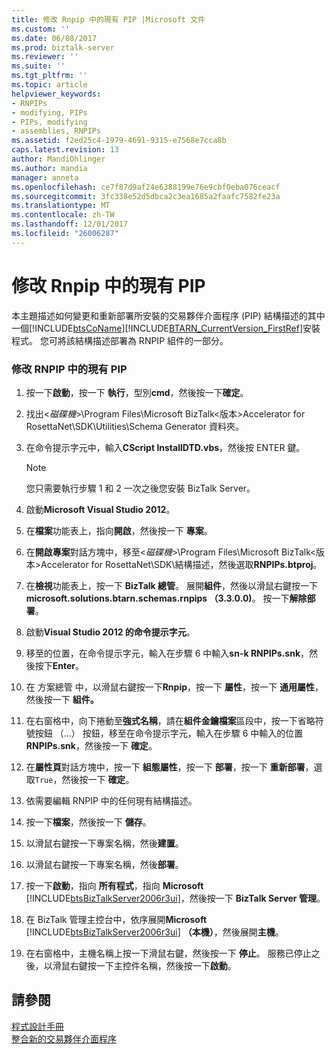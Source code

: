 ```yaml
---
title: 修改 Rnpip 中的現有 PIP |Microsoft 文件
ms.custom: ''
ms.date: 06/08/2017
ms.prod: biztalk-server
ms.reviewer: ''
ms.suite: ''
ms.tgt_pltfrm: ''
ms.topic: article
helpviewer_keywords:
- RNPIPs
- modifying, PIPs
- PIPs, modifying
- assemblies, RNPIPs
ms.assetid: f2ed25c4-1979-4691-9315-e7568e7cca8b
caps.latest.revision: 13
author: MandiOhlinger
ms.author: mandia
manager: anneta
ms.openlocfilehash: ce7f87d9af24e6388199e76e9cbf0eba076ceacf
ms.sourcegitcommit: 3fc338e52d5dbca2c3ea1685a2faafc7582fe23a
ms.translationtype: MT
ms.contentlocale: zh-TW
ms.lasthandoff: 12/01/2017
ms.locfileid: "26006287"
---
```

# <a name="modifying-an-existing-pip-in-rnpips"></a>修改 Rnpip 中的現有 PIP
本主題描述如何變更和重新部署所安裝的交易夥伴介面程序 (PIP) 結構描述的其中一個[!INCLUDE[btsCoName](../../includes/btsconame-md.md)][!INCLUDE[BTARN_CurrentVersion_FirstRef](../../includes/btarn-currentversion-firstref-md.md)]安裝程式。 您可將該結構描述部署為 RNPIP 組件的一部分。  
  
### <a name="to-modify-an-existing-pip-in-rnpips"></a>修改 RNPIP 中的現有 PIP  
  
1.  按一下**啟動**，按一下 **執行**，型別**cmd**，然後按一下**確定**。  
  
2.  找出\<*磁碟機*\>\Program Files\Microsoft BizTalk\<版本\>Accelerator for RosettaNet\SDK\Utilities\Schema Generator 資料夾。  
  
3.  在命令提示字元中，輸入**CScript InstallDTD.vbs**，然後按 ENTER 鍵。  
  
    > [!NOTE]
    >  您只需要執行步驟 1 和 2 一次之後您安裝 BizTalk Server。  
  
4.  啟動**Microsoft Visual Studio 2012**。  
  
5.  在**檔案**功能表上，指向**開啟**，然後按一下 **專案**。  
  
6.  在**開啟專案**對話方塊中，移至\<*磁碟機*\>\Program Files\Microsoft BizTalk\<版本\>Accelerator for RosettaNet\SDK\結構描述，然後選取**RNPIPs.btproj**。  
  
7.  在**檢視**功能表上，按一下  **BizTalk 總管**。 展開**組件**，然後以滑鼠右鍵按一下**microsoft.solutions.btarn.schemas.rnpips （3.3.0.0)**。 按一下**解除部署**。  
  
8.  啟動**Visual Studio 2012 的命令提示字元**。  
  
9. 移至的位置，在命令提示字元，輸入在步驟 6 中輸入**sn-k RNPIPs.snk**，然後按下**Enter**。  
  
10. 在 方案總管 中，以滑鼠右鍵按一下**Rnpip**，按一下 **屬性**，按一下 **通用屬性**，然後按一下 **組件。**  
  
11. 在右窗格中，向下捲動至**強式名稱**，請在**組件金鑰檔案**區段中，按一下省略符號按鈕 （...） 按鈕，移至在命令提示字元，輸入在步驟 6 中輸入的位置**RNPIPs.snk**，然後按一下 **確定**。  
  
12. 在**屬性頁**對話方塊中，按一下 **組態屬性**，按一下 **部署**，按一下 **重新部署**，選取`True`，然後按一下 **確定**。  
  
13. 依需要編輯 RNPIP 中的任何現有結構描述。  
  
14. 按一下**檔案**，然後按一下 **儲存**。  
  
15. 以滑鼠右鍵按一下專案名稱，然後**建置**。  
  
16. 以滑鼠右鍵按一下專案名稱，然後**部署**。  
  
17. 按一下**啟動**，指向 **所有程式**，指向  **Microsoft** [!INCLUDE[btsBizTalkServer2006r3ui](../../includes/btsbiztalkserver2006r3ui-md.md)]，然後按一下  **BizTalk Server 管理**。  
  
18. 在 BizTalk 管理主控台中，依序展開**Microsoft** [!INCLUDE[btsBizTalkServer2006r3ui](../../includes/btsbiztalkserver2006r3ui-md.md)] **（本機）**，然後展開**主機**。  
  
19. 在右窗格中，主機名稱上按一下滑鼠右鍵，然後按一下 **停止**。 服務已停止之後，以滑鼠右鍵按一下主控件名稱，然後按一下**啟動**。  
  
## <a name="see-also"></a>請參閱  
 [程式設計手冊](../../adapters-and-accelerators/accelerator-rosettanet/programming-guide2.md)   
 [整合新的交易夥伴介面程序](../../adapters-and-accelerators/accelerator-rosettanet/incorporating-a-new-partner-interface-process.md)